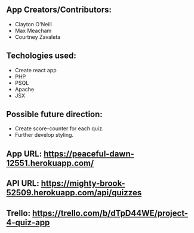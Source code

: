 ## App Creators/Contributors:
- Clayton O'Neill
- Max Meacham
- Courtney Zavaleta

## Techologies used:
- Create react app
- PHP
- PSQL
- Apache
- JSX

## Possible future direction:
- Create score-counter for each quiz.
- Further develop styling.

## App URL: https://peaceful-dawn-12551.herokuapp.com/

## API URL: https://mighty-brook-52509.herokuapp.com/api/quizzes

## Trello: https://trello.com/b/dTpD44WE/project-4-quiz-app
